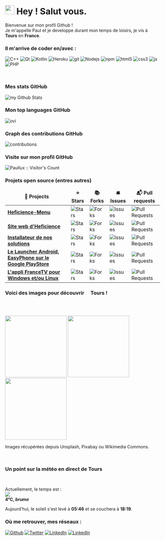 

<h1><img src="https://emojis.slackmojis.com/emojis/images/1531849430/4246/blob-sunglasses.gif?1531849430"
width="30"/> Hey ! Salut vous.</h1>


<p> Bienvenue sur mon profil Github ! </br> Je m'appelle Paul et je developpe durant mon temps de loisirs, je vis à
	<img
	src="https://cdn-icons-png.flaticon.com/512/197/197560.png" width="13"/> <b>Tours</b> en <b>France</b>.
</p>

<h3> Il m'arrive de coder en/avec :</h3>
<p>
  <img alt="C++" src="https://img.shields.io/badge/-c++-00599C?style=flat-square&logo=c%2B%2B&logoColor=white" />
  <img alt="Qt" src="https://img.shields.io/badge/-Qt-41CD52?style=flat-square&logo=github-actions&logoColor=white" />
  <img alt="Kotlin" src="https://img.shields.io/badge/-Kotlin-7F52FF?style=flat-square&logo=github-actions&logoColor=white" />
  <img alt="Heroku" src="https://img.shields.io/badge/-Heroku-430098?style=flat-square&logo=heroku&logoColor=white" />
  <img alt="git" src="https://img.shields.io/badge/-Git-F05032?style=flat-square&logo=git&logoColor=white" />
  <img alt="Nodejs" src="https://img.shields.io/badge/-Nodejs-43853d?style=flat-square&logo=Node.js&logoColor=white" />
  <img alt="npm" src="https://img.shields.io/badge/-NPM-CB3837?style=flat-square&logo=npm&logoColor=white" />
  <img alt="html5" src="https://img.shields.io/badge/-HTML5-E34F26?style=flat-square&logo=html5&logoColor=white" />
  <img alt="css3" src="https://img.shields.io/badge/-CSS3-1572B6?style=flat-square&logo=css3&logoColor=white" />
  <img alt="js" src="https://img.shields.io/badge/-JavaScript-F7DF1E?style=flat-square&logo=javascript&logoColor=black" />
  <img alt="PHP" src="https://img.shields.io/badge/-PHP-777BB4?style=flat-square&logo=php&logoColor=white" />
</p>
<br>
<h3>Mes stats GitHub</h3>
<img src="https://github-readme-stats.vercel.app/api?username=Paullux&locale=fr&line_height=20&title_color=2B5BBD&icon_color=1124BB&text_color=A1A1A1&bg_color=0,000000,130F40" alt="my Github Stats"/>
<br>
<h3>Mon top languages GitHub</h3>
<img src="https://github-readme-stats.vercel.app/api/top-langs?username=Paullux&show_icons=true&locale=fr&line_height=20&layout=compact&title_color=2B5BBD&icon_color=1124BB&text_color=A1A1A1&bg_color=0,000000,130F40" alt="ovi" />
<br>
<h3>Graph des contributions GitHub</h3>
<img src="https://github-readme-activity-graph.vercel.app/graph?username=Paullux&theme=react-dark" alt="contributions" />
<br>
<h3>Visite sur mon profil GitHub</h3>
<img src="https://profile-counter.glitch.me/{Paullux}/count.svg" alt="Paullux :: Visitor's Count" />
<br>
<h3>Projets open source (entres autres)</h3>
<table>
  <thead align="center">
    <tr border: none;>
      <td><b>🎁 Projects</b></td>
      <td><b>⭐ Stars</b></td>
      <td><b>📚 Forks</b></td>
      <td><b>🛎 Issues</b></td>
      <td><b>📬 Pull requests</b></td>
    </tr>
  </thead>
  <tbody>
    <tr>
      <td><a href="https://github.com/Heficience/Heficience-menu"><b>Heficience-Menu</b></a></td>
      <td><img alt="Stars"
src="https://img.shields.io/github/stars/Heficience/Heficience-menu?style=flat-square&labelColor=343b41"/></td>
      <td><img alt="Forks"
src="https://img.shields.io/github/forks/Heficience/Heficience-menu?style=flat-square&labelColor=343b41"/></td>
      <td><img alt="Issues"
src="https://img.shields.io/github/issues/Heficience/Heficience-menu?style=flat-square&labelColor=343b41"/></td>
      <td><img alt="Pull Requests"
src="https://img.shields.io/github/issues-pr/Heficience/Heficience-menu?style=flat-square&labelColor=343b41"/></td>
    </tr>
	  <tr>
      <td><a
href="https://github.com/Heficience/heficience-site-web"><b>Site web d'Heficience</b></a></td>
      <td><img alt="Stars"
src="https://img.shields.io/github/stars/Heficience/heficience-site-web?style=flat-square&labelColor=343b41"/></td>
      <td><img alt="Forks"
src="https://img.shields.io/github/forks/Heficience/heficience-site-web?style=flat-square&labelColor=343b41"/></td>
      <td><img alt="Issues"
src="https://img.shields.io/github/issues/Heficience/heficience-site-web?style=flat-square&labelColor=343b41"/></td>
      <td><img alt="Pull Requests"
src="https://img.shields.io/github/issues-pr/Heficience/heficience-site-web?style=flat-square&labelColor=343b41"/></td>
    </tr>
    <tr>
      <td><a href="https://github.com/Heficience/HSuperMenu"><b>Installateur de nos solutions</b></a></td>
      <td><img alt="Stars"
src="https://img.shields.io/github/stars/Heficience/HSuperMenu?style=flat-square&labelColor=343b41"/></td>
      <td><img alt="Forks"
src="https://img.shields.io/github/forks/Heficience/HSuperMenu?style=flat-square&labelColor=343b41"/></td>
      <td><img alt="Issues"
src="https://img.shields.io/github/issues/Heficience/HSuperMenu?style=flat-square&labelColor=343b41"/></td>
      <td><img alt="Pull Requests"
src="https://img.shields.io/github/issues-pr/Heficience/HSuperMenu?style=flat-square&labelColor=343b41"/></td>
    </tr>
		<tr>
      <td><a href="https://github.com/Heficience/Heficience-Launcher-Android"><b>Le Launcher Android, EasyPhone sur le Google PlayStore</b></a></td>
      <td><img alt="Stars"
src="https://img.shields.io/github/stars/Heficience/Heficience-Launcher-Android?style=flat-square&labelColor=343b41"/></td>
      <td><img alt="Forks"
src="https://img.shields.io/github/forks/Heficience/Heficience-Launcher-Android?style=flat-square&labelColor=343b41"/></td>
      <td><img alt="Issues"
src="https://img.shields.io/github/issues/Heficience/Heficience-Launcher-Android?style=flat-square&labelColor=343b41"/></td>
      <td><img alt="Pull Requests"
src="https://img.shields.io/github/issues-pr/Heficience/Heficience-Launcher-Android?style=flat-square&labelColor=343b41"/></td>
    </tr>
		<tr>
			<td><a href="https://github.com/Paullux/FranceTV"><b>L'appli FranceTV pour Windows et/ou Linux</b></a></td>
			<td><img alt="Stars"
src="https://img.shields.io/github/stars/Paullux/FranceTV?style=flat-square&labelColor=343b41"/></td>
			<td><img alt="Forks"
src="https://img.shields.io/github/forks/Paullux/FranceTV?style=flat-square&labelColor=343b41"/></td>
			<td><img alt="Issues"
src="https://img.shields.io/github/issues/Paullux/FranceTV?style=flat-square&labelColor=343b41"/></td>
			<td><img alt="Pull Requests"
src="https://img.shields.io/github/issues-pr/Paullux/FranceTV?style=flat-square&labelColor=343b41"/></td>
		</tr>
  </tbody>
</table>

<h3>Voici des images pour découvrir <img src="https://cdn-icons-png.flaticon.com/512/197/197560.png" width="13"/> Tours !</h3>
<br><br>
<p>
  <img width="200" src="https:&#x2F;&#x2F;images.unsplash.com&#x2F;photo-1655229236167-045c5a16fe48?crop&#x3D;entropy&amp;cs&#x3D;tinysrgb&amp;fit&#x3D;max&amp;fm&#x3D;jpg&amp;ixid&#x3D;M3w1ODc4ODV8MHwxfHJhbmRvbXx8fHx8fHx8fDE3NDMwNTY2MjV8&amp;ixlib&#x3D;rb-4.0.3&amp;q&#x3D;80&amp;w&#x3D;1080" />
  <img width="200" src="https:&#x2F;&#x2F;images.unsplash.com&#x2F;photo-1717679018715-d0830487f394?crop&#x3D;entropy&amp;cs&#x3D;tinysrgb&amp;fit&#x3D;max&amp;fm&#x3D;jpg&amp;ixid&#x3D;M3w1ODc4ODV8MHwxfHJhbmRvbXx8fHx8fHx8fDE3NDMwNTY2MjV8&amp;ixlib&#x3D;rb-4.0.3&amp;q&#x3D;80&amp;w&#x3D;1080" />
  <img width="200" src="https:&#x2F;&#x2F;images.unsplash.com&#x2F;photo-1591389703635-e15a07b842d7?crop&#x3D;entropy&amp;cs&#x3D;tinysrgb&amp;fit&#x3D;max&amp;fm&#x3D;jpg&amp;ixid&#x3D;M3w1ODc4ODV8MHwxfHJhbmRvbXx8fHx8fHx8fDE3NDMwNTY2MjV8&amp;ixlib&#x3D;rb-4.0.3&amp;q&#x3D;80&amp;w&#x3D;1080" />
</p>
<p>Images récupérées depuis Unsplash, Pixabay ou Wikimedia Commons.</p>
<br>

<h3>Un point sur la météo en direct de Tours</h3><br>
<p>Actuellement, le temps est :
	</br>
	<img src="http:&#x2F;&#x2F;openweathermap.org&#x2F;img&#x2F;wn&#x2F;50d@2x.png"/>
	</br>
	<b> 4°C, <i>brume</i> </b>
</p>
<p>Aujourd'hui, le soleil s'est levé à <b>05:46</b> et se couchera à <b>18:19</b>.</p>

<h3>Où me retrouver, mes réseaux :</h3>
<p><a href="https://github.com/Paullux" target="_blank"><img alt="Github" src="https://img.shields.io/badge/GitHub-%2312100E.svg?&style=for-the-badge&logo=Github&logoColor=white" /></a> <a href="https://twitter.com/PaulWOISARD" target="_blank"><img alt="Twitter" src="https://img.shields.io/badge/twitter-%231DA1F2.svg?&style=for-the-badge&logo=twitter&logoColor=white" /></a> <a href="https://www.linkedin.com/in/paul-woisard-147308b" target="_blank"><img alt="LinkedIn" src="https://img.shields.io/badge/linkedin-%230077B5.svg?&style=for-the-badge&logo=linkedin&logoColor=white" /></a> <a href="https://discord.gg/2dxKDJ2RNK" target="_blank"><img alt="LinkedIn" src="https://img.shields.io/badge/discord-%235865F2.svg?&style=for-the-badge&logo=discord&logoColor=white" /></a>
</p>
